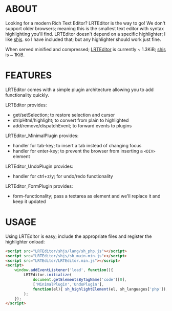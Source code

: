 ABOUT
=====

Looking for a modern Rich Text Editor? LRTEditor is the way to go! We don't support older browsers; meaning this is the smallest text editor with syntax highlighting you'll find.
LRTEditor doesn't depend on a specific highlighter; I like [shjs](https://github.com/SjonHortensius/shjs). so I have included that; but any highlighter should work just fine.

When served minified and compressed; [LRTEditor](https://github.com/SjonHortensius/LRTEditor/blob/master/LRTEditor.min.js) is currently ~ 1.3KiB; [shjs](https://github.com/SjonHortensius/shjs/blob/master/sh_main.min.js) is ~ 1KiB.

FEATURES
========

LRTEditor comes with a simple plugin architecture allowing you to add functionality quickly.

LRTEditor provides:
* get/setSelection; to restore selection and cursor
* stripHtml/highlight; to convert from plain to highlighted
* add/remove/dispatchEvent; to forward events to plugins

LRTEditor_MinimalPlugin provides:
* handler for tab-key; to insert a tab instead of changing focus
* handler for enter-key; to prevent the browser from inserting a `<DIV>` element

LRTEditor_UndoPlugin provides:
* handler for ctrl+z/y; for undo/redo functionality

LRTEditor_FormPlugin provides:
* form-functionality; pass a textarea as element and we'll replace it and keep it updated

USAGE
=====

Using LRTEditor is easy; include the appropriate files and register the highlighter onload:

```html
<script src="LRTEditor/shjs/lang/sh_php.js"></script>
<script src="LRTEditor/shjs/sh_main.min.js"></script>
<script src="LRTEditor/LRTEditor.min.js"></script>
<script>
	window.addEventListener('load', function(){
		LRTEditor.initialize(
			document.getElementsByTagName('code')[0],
			['MinimalPlugin','UndoPlugin'],
			function(el){ sh_highlightElement(el, sh_languages['php']); }
		);
	});
</script>
```
